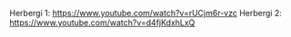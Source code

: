Herbergi 1: https://www.youtube.com/watch?v=rUCjm6r-vzc
Herbergi 2: https://www.youtube.com/watch?v=d4fjKdxhLxQ
